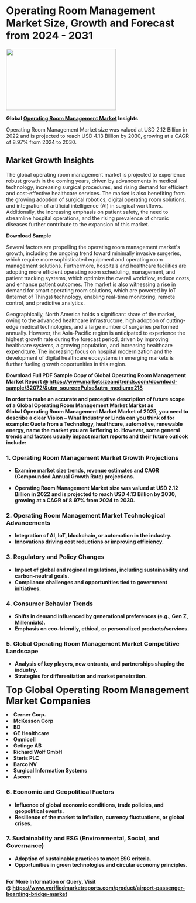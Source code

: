 <H1>Operating Room Management Market Size, Growth and Forecast from 2024 - 2031</H1><img class="aligncenter size-medium wp-image-584254" src="https://thirdeyenews.in/wp-content/uploads/2024/09/Global-Market-Research-300x168.jpeg" alt="" width="300" height="168" /><p><strong>Global&nbsp;<a href="https://www.marketsizeandtrends.com/download-sample/32072/&amp;utm_source=Pulse&amp;utm_medium=218">Operating Room Management Market</a> Insights</strong></p><p>Operating Room Management Market size was valued at USD 2.12 Billion in 2022 and is projected to reach USD 4.13 Billion by 2030, growing at a CAGR of 8.97% from 2024 to 2030.</p><p><h2>Market Growth Insights</h2> <p>The global operating room management market is projected to experience robust growth in the coming years, driven by advancements in medical technology, increasing surgical procedures, and rising demand for efficient and cost-effective healthcare services. The market is also benefiting from the growing adoption of surgical robotics, digital operating room solutions, and integration of artificial intelligence (AI) in surgical workflows. Additionally, the increasing emphasis on patient safety, the need to streamline hospital operations, and the rising prevalence of chronic diseases further contribute to the expansion of this market.</p> <p><strong>Download Sample</strong></p> <p>Several factors are propelling the operating room management market's growth, including the ongoing trend toward minimally invasive surgeries, which require more sophisticated equipment and operating room management solutions. Furthermore, hospitals and healthcare facilities are adopting more efficient operating room scheduling, management, and patient tracking systems, which optimize the overall workflow, reduce costs, and enhance patient outcomes. The market is also witnessing a rise in demand for smart operating room solutions, which are powered by IoT (Internet of Things) technology, enabling real-time monitoring, remote control, and predictive analytics.</p> <p>Geographically, North America holds a significant share of the market, owing to the advanced healthcare infrastructure, high adoption of cutting-edge medical technologies, and a large number of surgeries performed annually. However, the Asia-Pacific region is anticipated to experience the highest growth rate during the forecast period, driven by improving healthcare systems, a growing population, and increasing healthcare expenditure. The increasing focus on hospital modernization and the development of digital healthcare ecosystems in emerging markets is further fueling growth opportunities in this region.</p> <p><strong></p><p><span class=""><strong>Download Full PDF Sample Copy of Global Operating Room Management Market Report</strong> @ <a href="https://www.marketsizeandtrends.com/download-sample/32072/&amp;utm_source=Pulse&amp;utm_medium=218" target="_blank">https://www.marketsizeandtrends.com/download-sample/32072/&amp;utm_source=Pulse&amp;utm_medium=218</a></span></p><p>In order to make an accurate and perceptive description of future scope of a Global&nbsp;Operating Room Management Market Market as Global&nbsp;Operating Room Management Market Market of 2025, you need to describe a clear Vision &ndash; What Industry or Linda can you think of for example: Quote from a Technology, healthcare, automotive, renewable energy, name the market you are Reffering to. However, some general trends and factors usually impact market reports and their future outlook include:</p><h3>1.&nbsp;<strong>Operating Room Management Market Growth Projections</strong></h3><ul><li>Examine market size trends, revenue estimates and CAGR (Compounded Annual Growth Rate) projections.</li><li><p>Operating Room Management Market size was valued at USD 2.12 Billion in 2022 and is projected to reach USD 4.13 Billion by 2030, growing at a CAGR of 8.97% from 2024 to 2030.</p></li></ul><h3>2.&nbsp;<strong>Operating Room Management Market Technological Advancements</strong></h3><ul><li>Integration of AI, IoT, blockchain, or automation in the industry.</li><li>Innovations driving cost reductions or improving efficiency.</li></ul><h3>3.&nbsp;<strong>Regulatory and Policy Changes</strong></h3><ul><li>Impact of global and regional regulations, including sustainability and carbon-neutral goals.</li><li>Compliance challenges and opportunities tied to government initiatives.</li></ul><h3>4.&nbsp;<strong>Consumer Behavior Trends</strong></h3><ul><li>Shifts in demand influenced by generational preferences (e.g., Gen Z, Millennials).</li><li>Emphasis on eco-friendly, ethical, or personalized products/services.</li></ul><h3>5.&nbsp;<strong>Global Operating Room Management Market Competitive Landscape</strong></h3><ul><li>Analysis of key players, new entrants, and partnerships shaping the industry.</li><li>Strategies for differentiation and market penetration.</li></ul><p data-pm-slice="1 1 []"><span style="color: inherit; font-family: inherit; font-size: 25px;">Top Global Operating Room Management Market Companies</span></p><div class="" data-test-id=""><p><li>Cerner Corp.</li><li> McKesson Corp</li><li> BD</li><li> GE Healthcare</li><li> Omnicell</li><li> Getinge AB</li><li> Richard Wolf GmbH</li><li> Steris PLC</li><li> Barco NV</li><li> Surgical Information Systems</li><li> Ascom</li></p></div><h3>6.&nbsp;<strong>Economic and Geopolitical Factors</strong></h3><ul><li>Influence of global economic conditions, trade policies, and geopolitical events.</li><li>Resilience of the market to inflation, currency fluctuations, or global crises.</li></ul><h3>7.&nbsp;<strong>Sustainability and ESG (Environmental, Social, and Governance)</strong></h3><ul><li>Adoption of sustainable practices to meet ESG criteria.</li><li>Opportunities in green technologies and circular economy principles.</li></ul><h2><strong style="font-size: 14px;">For More Information or Query, Visit @&nbsp;</strong><a style="background-color: #ffffff; font-size: 14px;" href="https://www.marketsizeandtrends.com/report/operating-room-management-market/" target="_blank">https://www.verifiedmarketreports.com/product/airport-passenger-boarding-bridge-market</a></h2>
